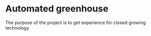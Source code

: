 # Automated greenhouse

The purpose of the project is to get experience for closed growing technology
